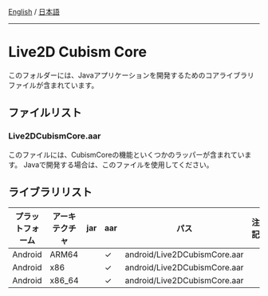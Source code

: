 [English](README.md) / [日本語](README.ja.md)

---

# Live2D Cubism Core

このフォルダーには、Javaアプリケーションを開発するためのコアライブラリファイルが含まれています。

## ファイルリスト

### Live2DCubismCore.aar

このファイルには、CubismCoreの機能といくつかのラッパーが含まれています。
Javaで開発する場合は、このファイルを使用してください。

## ライブラリリスト

| プラットフォーム | アーキテクチャ  | jar | aar | パス | 注記  |
| --- |----------|---|-----|---|-----|
| Android | ARM64    |   | ✓ | android/Live2DCubismCore.aar |     |
| Android | x86      |   | ✓ | android/Live2DCubismCore.aar |     |
| Android | x86_64   |   | ✓ | android/Live2DCubismCore.aar |     |
